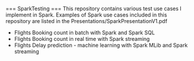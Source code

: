 === SparkTesting ===
This repository contains various test use cases I implement in Spark.
Examples of Spark use cases included in this repository are listed in the Presentations/SparkPresentationV1.pdf
- Flights Booking count in batch with Spark and Spark SQL
- Flights Booking count in real time with Spark streaming
- Flights Delay prediction - machine learning with Spark MLib and Spark streaming

